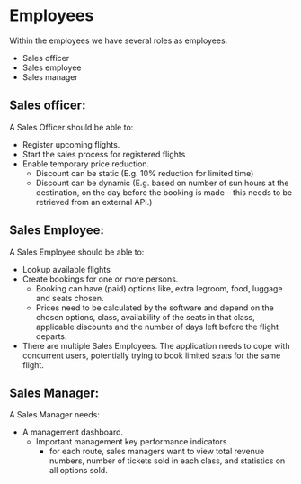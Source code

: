 # Employees

Within the employees we have several roles as employees.
-	Sales officer
-	Sales employee
-	Sales manager
	
## Sales officer:
A Sales Officer should be able to:
*	Register upcoming flights.
*	Start the sales process for registered flights
*	Enable temporary price reduction. 
    * Discount can be static (E.g. 10% reduction for limited time)
    * Discount can be dynamic (E.g. based on number of sun hours at the destination, on the day before the booking is made – this needs to be retrieved from an external API.)

## Sales Employee:
A Sales Employee should be able to:
*	Lookup available flights
*	Create bookings for one or more persons.
    *	Booking can have (paid) options like, extra legroom, food, luggage and seats chosen.
    *	Prices need to be calculated by the software and depend on the chosen options, class, availability of the seats in that class, applicable discounts and the number of days left before the flight departs.
*	There are multiple Sales Employees. The application needs to cope with concurrent users, potentially trying to book limited seats for the same flight.

## Sales Manager:
A Sales Manager needs:
*	A management dashboard.
    *	Important management key performance indicators
        *	for each route, sales managers want to view total revenue numbers, number of tickets sold in each class, and statistics on all options sold.

